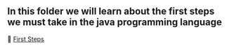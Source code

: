 ## In this folder we will learn about the first steps we must take in the java programming language

🔗 [First Steps](https://github.com/IgorMariano25/Java/blob/main/FirstSteps/src/firstSteps.java)
